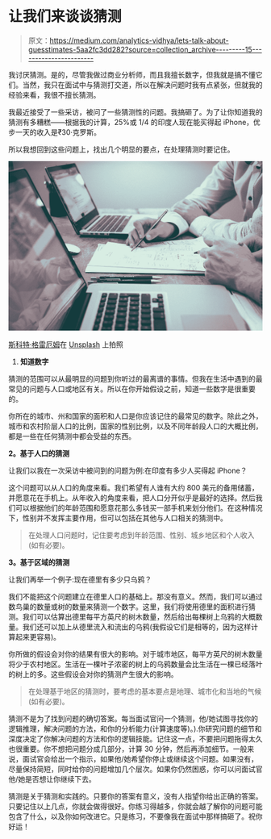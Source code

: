 # 让我们来谈谈猜测

> 原文：<https://medium.com/analytics-vidhya/lets-talk-about-guesstimates-5aa2fc3dd282?source=collection_archive---------15----------------------->

我讨厌猜测。是的，尽管我做过商业分析师，而且我擅长数字，但我就是搞不懂它们。当然，我只在面试中与猜测打交道，所以在解决问题时我有点紧张，但就我的经验来看，我很不擅长猜测。

我最近接受了一些采访，被问了一些猜测性的问题。我搞砸了。为了让你知道我的猜测有多糟糕——根据我的计算，25%或 1/4 的印度人现在能买得起 iPhone，优步一天的收入是₹30·克罗斯。

所以我想回到这些问题上，找出几个明显的要点，在处理猜测时要记住。

![](img/dd092b309341afaeac1ee5a626a143f6.png)

[斯科特·格雷厄姆](https://unsplash.com/@sctgrhm?utm_source=medium&utm_medium=referral)在 [Unsplash](https://unsplash.com?utm_source=medium&utm_medium=referral) 上拍照

1.  **知道数字**

猜测的范围可以从最明显的问题到你听过的最离谱的事情。但我在生活中遇到的最常见的问题与人口或地区有关。所以在你开始假设之前，知道一些数字是很重要的。

你所在的城市、州和国家的面积和人口是你应该记住的最常见的数字。除此之外，城市和农村阶层人口的比例，国家的性别比例，以及不同年龄段人口的大概比例，都是一些在任何猜测中都会受益的东西。

**2。基于人口的猜测**

让我们以我在一次采访中被问到的问题为例:在印度有多少人买得起 iPhone？

这个问题可以从人口的角度来看。我们希望有人谁有大约 800 美元的备用储蓄，并愿意花在手机上。从年收入的角度来看，把人口分开似乎是最好的选择。然后我们可以根据他们的年龄范围和愿意花那么多钱买一部手机来划分他们。在这种情况下，性别并不发挥主要作用，但可以包括在其他与人口相关的猜测中。

> 在处理人口问题时，记住要考虑到年龄范围、性别、城乡地区和个人收入(如有必要)。

**3。基于区域的猜测**

让我们再举一个例子:现在德里有多少只乌鸦？

我们不能把这个问题建立在德里人口的基础上。那没有意义。然而，我们可以通过数鸟巢的数量或树的数量来猜测一个数字。这里，我们将使用德里的面积进行猜测。我们可以估算出德里每平方英尺的树木数量，然后给出每棵树上乌鸦的大概数量。我们还可以加上从德里流入和流出的乌鸦(我假设它们是相等的，因为这样计算起来更容易)。

你所做的假设会对你的结果有很大的影响。对于城市地区，每平方英尺的树木数量将少于农村地区。生活在一棵叶子浓密的树上的乌鸦数量会比生活在一棵已经落叶的树上的多。这些假设会对你的猜测产生很大的影响。

> 在处理基于地区的猜测时，要考虑的基本要点是地理、城市化和当地的气候(如有必要)。

猜测不是为了找到问题的确切答案。每当面试官问一个猜测，他/她试图寻找你的逻辑推理，解决问题的方法，和你的分析能力(计算速度等)。).你研究问题的细节和深度决定了你解决问题的方法和你的逻辑技能。记住这一点，不要把问题拖得太久也很重要。你不想把问题分成几部分，计算 30 分钟，然后再添加细节。一般来说，面试官会给出一个指示，如果他/她希望你停止或继续这个问题。如果没有，尽量保持简短，同时给你的问题增加几个层次。如果你仍然困惑，你可以问面试官他/她是否想让你继续下去。

猜测是关于猜测和实践的。只要你的答案有意义，没有人指望你给出正确的答案。只要记住以上几点，你就会做得很好。你练习得越多，你就会越了解你的问题可能包含了什么，以及你如何改进它。只是练习，不要像我在面试中那样搞砸了。祝你好运！